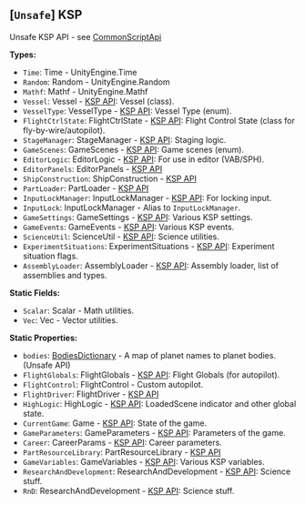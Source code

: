 ## \[`Unsafe`\] KSP

Unsafe KSP API - see [CommonScriptApi](../../CommonScriptApi.md)


**Types:**
- `Time`: Time - UnityEngine.Time
- `Random`: Random - UnityEngine.Random
- `Mathf`: Mathf - UnityEngine.Mathf
- `Vessel`: Vessel - [KSP API](https://kerbalspaceprogram.com/api/class_vessel.html): Vessel (class).
- `VesselType`: VesselType - [KSP API](https://kerbalspaceprogram.com/api/_vessel_8cs.html#afa39c7ec7cc0926b332fcd2d77425edb): Vessel Type (enum).
- `FlightCtrlState`: FlightCtrlState - [KSP API](https://kerbalspaceprogram.com/api/class_flight_ctrl_state.html): Flight Control State (class for fly-by-wire/autopilot).
- `StageManager`: StageManager - [KSP API](https://kerbalspaceprogram.com/api/class_k_s_p_1_1_u_i_1_1_screens_1_1_stage_manager.html): Staging logic.
- `GameScenes`: GameScenes - [KSP API](https://kerbalspaceprogram.com/api/_high_logic_8cs.html#a0687e907db3af3681f90377d69f32090): Game scenes (enum).
- `EditorLogic`: EditorLogic - [KSP API](https://kerbalspaceprogram.com/api/class_editor_logic.html): For use in editor (VAB/SPH).
- `EditorPanels`: EditorPanels - [KSP API](https://kerbalspaceprogram.com/api/class_k_s_p_1_1_u_i_1_1_screens_1_1_editor_panels.html)
- `ShipConstruction`: ShipConstruction - [KSP API](https://kerbalspaceprogram.com/api/class_ship_construction.html)
- `PartLoader`: PartLoader - [KSP API](https://kerbalspaceprogram.com/api/class_part_loader.html)
- `InputLockManager`: InputLockManager - [KSP API](https://kerbalspaceprogram.com/api/class_input_lock_manager.html): For locking input.
- `InputLock`: InputLockManager - Alias to `InputLockManager`.
- `GameSettings`: GameSettings - [KSP API](https://kerbalspaceprogram.com/api/class_game_settings.html): Various KSP settings.
- `GameEvents`: GameEvents - [KSP API](https://kerbalspaceprogram.com/api/class_game_events.html): Various KSP events.
- `ScienceUtil`: ScienceUtil - [KSP API](https://kerbalspaceprogram.com/api/class_science_util.html): Science utilities.
- `ExperimentSituations`: ExperimentSituations - [KSP API](https://kerbalspaceprogram.com/api/_science_8cs.html): Experiment situation flags.
- `AssemblyLoader`: AssemblyLoader - [KSP API](https://kerbalspaceprogram.com/api/class_assembly_loader.html): Assembly loader, list of assemblies and types.

**Static Fields:**
- `Scalar`: Scalar - Math utilities.
- `Vec`: Vec - Vector utilities.

**Static Properties:**
- `bodies`: [BodiesDictionary](../UnsafeAPI/BodiesDictionary.md) - A map of planet names to planet bodies. (Unsafe API)
- `FlightGlobals`: FlightGlobals - [KSP API](https://kerbalspaceprogram.com/api/class_flight_globals.html): Flight Globals (for autopilot).
- `FlightControl`: FlightControl - Custom autopilot.
- `FlightDriver`: FlightDriver - [KSP API](https://kerbalspaceprogram.com/api/class_flight_driver.html)
- `HighLogic`: HighLogic - [KSP API](https://kerbalspaceprogram.com/api/class_high_logic.html): LoadedScene indicator and other global state.
- `CurrentGame`: Game - [KSP API](https://kerbalspaceprogram.com/api/class_game.html): State of the game.
- `GameParameters`: GameParameters - [KSP API](https://kerbalspaceprogram.com/api/class_game_parameters.html): Parameters of the game.
- `Career`: CareerParams - [KSP API](https://kerbalspaceprogram.com/api/class_game_parameters_1_1_career_params.html): Career parameters.
- `PartResourceLibrary`: PartResourceLibrary - [KSP API](https://kerbalspaceprogram.com/api/class_part_resource_library.html)
- `GameVariables`: GameVariables - [KSP API](https://kerbalspaceprogram.com/api/class_game_variables.html): Various KSP variables.
- `ResearchAndDevelopment`: ResearchAndDevelopment - [KSP API](https://kerbalspaceprogram.com/api/class_research_and_development.html): Science stuff.
- `RnD`: ResearchAndDevelopment - [KSP API](https://kerbalspaceprogram.com/api/class_research_and_development.html): Science stuff.
